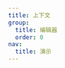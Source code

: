 ```yaml
---
title: 上下文
group:
  title: 编辑器
  order: 0
nav:
  title: 演示
---
```


<code src="../../../examples/editor/context" compact background="#f6f7f9"/>